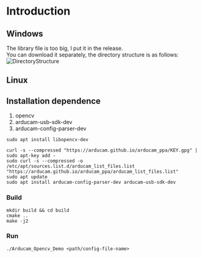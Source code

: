 # Introduction

## Windows

The library file is too big, I put it in the release.   
You can download it separately, the directory structure is as follows:  
![DirectoryStructure](resources/DirectoryStructure.png)

## Linux

## Installation dependence

1. opencv
2. arducam-usb-sdk-dev
3. arducam-config-parser-dev

```
sudo apt install libopencv-dev

curl -s --compressed "https://arducam.github.io/arducam_ppa/KEY.gpg" | sudo apt-key add -
sudo curl -s --compressed -o /etc/apt/sources.list.d/arducam_list_files.list "https://arducam.github.io/arducam_ppa/arducam_list_files.list"
sudo apt update
sudo apt install arducam-config-parser-dev arducam-usb-sdk-dev
```

### Build

```
mkdir build && cd build
cmake ..
make -j2
```

### Run

```
./Arducam_Opencv_Demo <path/config-file-name>
```